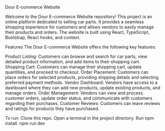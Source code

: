 Dour E-commerce Website

Welcome to the Dour E-commerce Website repository! This project is an online platform dedicated to selling car parts. It provides a seamless shopping experience for customers and allows vendors to easily manage their products and orders. The website is built using React, TypeScript, Bootstrap, React hooks, and context.

Features
The Dour E-commerce Website offers the following key features:

Product Listing: Customers can browse and search for car parts, view detailed product information, and add items to their shopping cart.
Shopping Cart: Customers can manage their shopping cart, update quantities, and proceed to checkout.
Order Placement: Customers can place orders for selected products, providing shipping details and selecting preferred payment methods.
Vendor Dashboard: Vendors have access to a dashboard where they can add new products, update existing products, and manage orders.
Order Management: Vendors can view and process customer orders, update order status, and communicate with customers regarding their purchases.
Customer Reviews: Customers can leave reviews and ratings for products they have purchased.

To run: 
Clone this repo.
Open a terminal in the project directory.
Run npm install.
npm run dev
